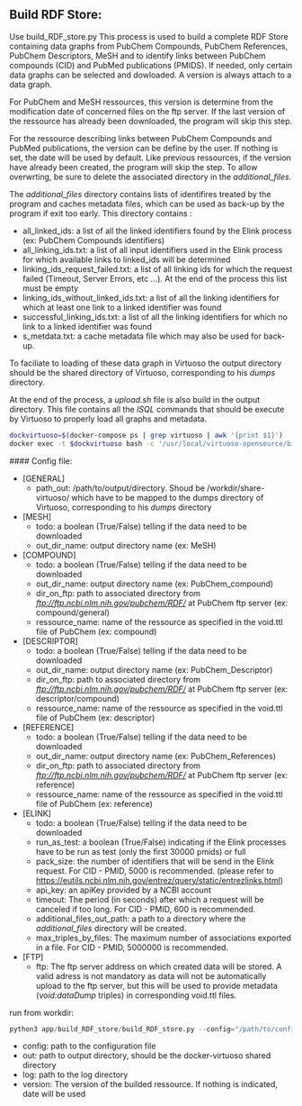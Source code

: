 
## Build RDF Store:
Use build_RDF_store.py
This process is used to build a complete RDF Store containing data graphs from PubChem Compounds, PubChem References, PubChem Descriptors, MeSH and to identify links between PubChem compounds (CID) and PubMed publications (PMIDS). If needed, only certain data graphs can be selected and dowloaded.
A version is always attach to a data graph.

For PubChem and MeSH ressources, this version is determine from the modification date of concerned files on the ftp server. If the last version of the ressource has already been downloaded, the program will skip this step.

For the ressource describing links between PubChem Compounds and PubMed publications, the version can be define by the user. If nothing is set, the date will be used by default. Like previous ressources, if the version have already been created, the program will skip the step. To allow overwrting, be sure to delete the associated directory in the *additional_files*.

The *additional_files* directory contains lists of identifires treated by the program and caches metadata files, which can be used as back-up by the program if exit too early. 
This directory contains :
  - all_linked_ids: a list of all the linked identifiers found by the Elink process (ex: PubChem Compounds identifiers)
  - all_linking_ids.txt: a list of all input identifiers used in the Elink process for which available links to linked_ids will be determined
  - linking_ids_request_failed.txt: a list of all linking ids for which the request failed (Timeout, Server Errors, etc ...). At the end of the process this list must be empty
  - linking_ids_without_linked_ids.txt: a list of all the linking identifiers for which at least one link to a linked identifier was found
  - successful_linking_ids.txt: a list of all the linking identifiers for which no link to a linked identifier was found
  - s_metdata.txt: a cache metadata file which may also be used for back-up.

To faciliate to loading of these data graph in Virtuoso the output directory should be the shared directory of Virtuoso, corresponding to his *dumps* directory.

At the end of the process, a *upload.sh* file is also build in the output directory. This file contains all the *ISQL* commands that should be execute by Virtuoso to properly load all graphs and metadata.

```bash
dockvirtuoso=$(docker-compose ps | grep virtuoso | awk '{print $1}')
docker exec -t $dockvirtuoso bash -c '/usr/local/virtuoso-opensource/bin/isql-v 1111 dba "FORUM-Met-Disease-DB" ./dumps/upload.sh'
```

#### Config file:

- [GENERAL]
  - path_out: /path/to/output/directory. Shoud be /workdir/share-virtuoso/ which have to be mapped to the dumps directory of Virtuoso, corresponding to his *dumps* directory
- [MESH]
  - todo: a boolean (True/False) telling if the data need to be downloaded
  - out_dir_name: output directory name (ex: MeSH)
- [COMPOUND]
  - todo: a boolean (True/False) telling if the data need to be downloaded
  - out_dir_name: output directory name (ex: PubChem_compound)
  - dir_on_ftp: path to associated directory from *ftp://ftp.ncbi.nlm.nih.gov/pubchem/RDF/* at PubChem ftp server (ex: compound/general)
  - ressource_name: name of the ressource as specified in the void.ttl file of PubChem (ex: compound)
- [DESCRIPTOR]
  - todo: a boolean (True/False) telling if the data need to be downloaded
  - out_dir_name: output directory name (ex: PubChem_Descriptor)
  - dir_on_ftp: path to associated directory from *ftp://ftp.ncbi.nlm.nih.gov/pubchem/RDF/* at PubChem ftp server (ex: descriptor/compound)
  - ressource_name: name of the ressource as specified in the void.ttl file of PubChem (ex: descriptor)
- [REFERENCE]
  - todo: a boolean (True/False) telling if the data need to be downloaded
  - out_dir_name: output directory name (ex: PubChem_References)
  - dir_on_ftp: path to associated directory from *ftp://ftp.ncbi.nlm.nih.gov/pubchem/RDF/* at PubChem ftp server (ex: reference)
  - ressource_name: name of the ressource as specified in the void.ttl file of PubChem (ex: reference)
- [ELINK]
  - todo: a boolean (True/False) telling if the data need to be downloaded
  - run_as_test: a boolean (True/False) indicating if the Elink processes have to be run as test (only the first 30000 pmids) or full
  - pack_size: the number of identifiers that will be send in the Elink request. For CID - PMID, 5000 is recommended. (please refer to https://eutils.ncbi.nlm.nih.gov/entrez/query/static/entrezlinks.html)
  - api_key: an apiKey provided by a NCBI account 
  - timeout: The period (in seconds) after which a request will be canceled if too long. For CID - PMID, 600 is recommended.
  - additional_files_out_path: a path to a directory where the *additional_files* directory will be created.
  - max_triples_by_files: The maximum number of associations exported in a file. For CID - PMID, 5000000 is recommended.
- [FTP]
  - ftp: The ftp server address on which created data will be stored. A valid adress is not mandatory as data will not be automatically upload to the ftp server, but this will be used to provide metadata (*void:dataDump* triples) in corresponding void.ttl files.

run from workdir:
```python
python3 app/build_RDF_store/build_RDF_store.py --config="/path/to/config_file.ini" --out="path/to/out/dir" --log="path/to/log/dir" --version="version"
```

- config: path to the configuration file
- out: path to output directory, should be the docker-virtuoso shared directory
- log: path to the log directory
- version: The version of the builded ressource. If nothing is indicated, date will be used